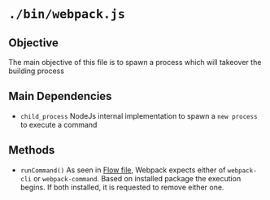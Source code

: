 # `./bin/webpack.js`

## Objective
The main objective of this file is to spawn a process which will takeover the building process

## Main Dependencies
- `child_process`
  NodeJs internal implementation to spawn a `new process` to execute a command
  
## Methods
- `runCommand()`
  As seen in [Flow file](./flow.md), Webpack expects either of `webpack-cli` or `webpack-command`. Based on installed package the execution begins. If both installed, it is requested to remove either one.
  
